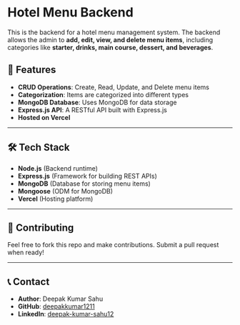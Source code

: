 # Hotel Menu Backend

This is the backend for a hotel menu management system. The backend allows the admin to **add, edit, view, and delete menu items**, including categories like **starter, drinks, main course, dessert, and beverages**.

## 🚀 Features
- **CRUD Operations**: Create, Read, Update, and Delete menu items
- **Categorization**: Items are categorized into different types
- **MongoDB Database**: Uses MongoDB for data storage
- **Express.js API**: A RESTful API built with Express.js
- **Hosted on Vercel**

---

## 🛠️ Tech Stack
- **Node.js** (Backend runtime)
- **Express.js** (Framework for building REST APIs)
- **MongoDB** (Database for storing menu items)
- **Mongoose** (ODM for MongoDB)
- **Vercel** (Hosting platform)

---


## 🤝 Contributing
Feel free to fork this repo and make contributions. Submit a pull request when ready!

---

## 📞 Contact
- **Author**: Deepak Kumar Sahu  
- **GitHub**: [deepakkumar1211](https://github.com/deepakkumar1211)
- **LinkedIn**: [deepak-kumar-sahu12](https://www.linkedin.com/in/)
